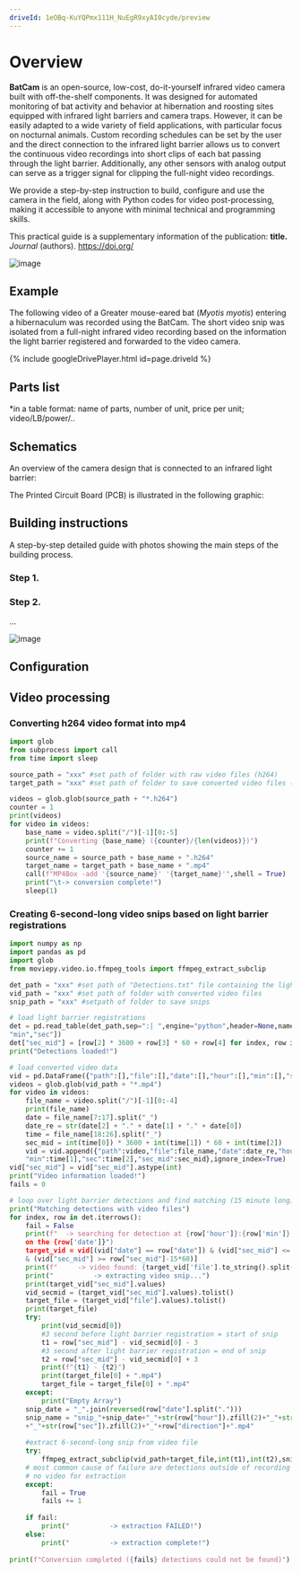 ```yaml
---
driveId: 1eOBq-KuYQPmx111H_NuEgR9xyAI0cyde/preview
---
```


# Overview

**BatCam** is an open-source, low-cost, do-it-yourself infrared video camera built with off-the-shelf components. It was designed for automated monitoring of bat activity and behavior at hibernation and roosting sites equipped with infrared light barriers and camera traps. However, it can be easily adapted to a wide variety of field applications, with particular focus on nocturnal animals. Custom recording schedules can be set by the user and the direct connection to the infrared light barrier allows us to convert the continuous video recordings into short clips of each bat passing through the light barrier. Additionally, any other sensors with analog output can serve as a trigger signal for clipping the full-night video recordings. 

We provide a step-by-step instruction to build, configure and use the camera in the field, along with Python codes for video post-processing, making it accessible to anyone with minimal technical and programming skills. 

This practical guide is a supplementary information of the publication: **title.** _Journal_ (authors). https://doi.org/

![image](https://user-images.githubusercontent.com/79314212/123325849-cf6f6100-d538-11eb-9b66-f23d91d5e3c4.png)

## Example
The following video of a Greater mouse-eared bat (_Myotis myotis_) entering a hibernaculum was recorded using the BatCam. The short video snip was isolated from a full-night infrared video recording based on the information the light barrier registered and forwarded to the video camera.

{% include googleDrivePlayer.html id=page.driveId %}

## Parts list
*in a table format: name of parts, number of unit, price per unit; video/LB/power/..

## Schematics
An overview of the camera design that is connected to an infrared light barrier:


The Printed Circuit Board (PCB) is illustrated in the following graphic:


## Building instructions
A step-by-step detailed guide with photos showing the main steps of the building process.

### Step 1.

### Step 2.
...

![image](https://user-images.githubusercontent.com/79314212/123310825-cc6b7500-d526-11eb-8b0b-0c3d7772a325.png)


## Configuration


## Video processing
### Converting h264 video format into mp4
```python
import glob
from subprocess import call
from time import sleep

source_path = "xxx" #set path of folder with raw video files (h264)
target_path = "xxx" #set path of folder to save converted video files (mp4)

videos = glob.glob(source_path + "*.h264")
counter = 1
print(videos)
for video in videos:
	base_name = video.split("/")[-1][0:-5]
	print(f"Converting {base_name} ({counter}/{len(videos)})")
	counter += 1
	source_name = source_path + base_name + ".h264"
	target_name = target_path + base_name + ".mp4"
	call(f"MP4Box -add '{source_name}' '{target_name}'",shell = True)
	print("\t-> conversion complete!")
	sleep(1)
```

### Creating 6-second-long video snips based on light barrier registrations
```python
import numpy as np
import pandas as pd
import glob
from moviepy.video.io.ffmpeg_tools import ffmpeg_extract_subclip

det_path = "xxx" #set path of "Detections.txt" file containing the light barrier registrations
vid_path = "xxx" #set path of folder with converted video files
snip_path = "xxx" #setpath of folder to save snips

# load light barrier registrations
det = pd.read_table(det_path,sep=":| ",engine="python",header=None,names=["direction","date","hour",
"min","sec"])
det["sec_mid"] = [row[2] * 3600 + row[3] * 60 + row[4] for index, row in det.iterrows()]
print("Detections loaded!")

# load converted video data	
vid = pd.DataFrame({"path":[],"file":[],"date":[],"hour":[],"min":[],"sec":[],"sec_mid":[]})
videos = glob.glob(vid_path + "*.mp4")
for video in videos:
	file_name = video.split("/")[-1][0:-4]
	print(file_name)
	date = file_name[7:17].split("_")
	date_re = str(date[2] + "." + date[1] + "." + date[0])
	time = file_name[18:26].split("_")
	sec_mid = int(time[0]) * 3600 + int(time[1]) * 60 + int(time[2])
	vid = vid.append({"path":video,"file":file_name,"date":date_re,"hour":time[0],
	"min":time[1],"sec":time[2],"sec_mid":sec_mid},ignore_index=True)
vid["sec_mid"] = vid["sec_mid"].astype(int)
print("Video information loaded!")
fails = 0

# loop over light barrier detections and find matching (15 minute long) video file 
print("Matching detections with video files")
for index, row in det.iterrows():
	fail = False
	print(f"  -> searching for detection at {row['hour']}:{row['min']}:{row['sec']} 
	on the {row['date']}")
	target_vid = vid[(vid["date"] == row["date"]) & (vid["sec_mid"] <= row["sec_mid"]) 
	& (vid["sec_mid"] >= row["sec_mid"]-15*60)]
	print(f"     -> video found: {target_vid['file'].to_string().split()[1]}")
	print("          -> extracting video snip...")
	print(target_vid["sec_mid"].values)
	vid_secmid = (target_vid["sec_mid"].values).tolist()
	target_file = (target_vid["file"].values).tolist()
	print(target_file)
	try:	
		print(vid_secmid[0])
		#3 second before light barrier registration = start of snip
		t1 = row["sec_mid"] - vid_secmid[0] - 3 
		#3 second after light barrier registration = end of snip
		t2 = row["sec_mid"] - vid_secmid[0] + 3 
		print(f"{t1} - {t2}")
		print(target_file[0] + ".mp4")
		target_file = target_file[0] + ".mp4"
	except:
		print("Empty Array")
	snip_date = "_".join(reversed(row["date"].split(".")))
	snip_name = "snip_"+snip_date+"_"+str(row["hour"]).zfill(2)+"_"+str(row["min"]).zfill(2)
	+"_"+str(row["sec"]).zfill(2)+"_"+row["direction"]+".mp4"
	
	#extract 6-second-long snip from video file
	try:		
		ffmpeg_extract_subclip(vid_path+target_file,int(t1),int(t2),snip_path+snip_name)
	# most common cause of failure are detections outside of recording time 
	# no video for extraction
	except:
		fail = True	
		fails += 1
	
	if fail:
		print("          -> extraction FAILED!")
	else:
		print("          -> extraction complete!")
	
print(f"Conversion completed ({fails} detections could not be found)")
```
